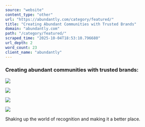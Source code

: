 ```yaml
---
source: "website"
content_type: "other"
url: "https://abundantly.com/category/featured/"
title: "Creating Abundant Communities with Trusted Brands"
domain: "abundantly.com"
path: "/category/featured/"
scraped_time: "2025-10-04T18:53:10.796680"
url_depth: 2
word_count: 23
client_name: "abundantly"
---
```


### Creating abundant communities with trusted brands:

![](https://abundantly.com/wp-content/uploads/2022/05/unilever-logo-271x300.png)

![](https://abundantly.com/wp-content/uploads/2022/05/coco-cola-logo-300x98.png)

![](https://abundantly.com/wp-content/uploads/2022/05/luxottica-logo-300x79.png)

![](https://abundantly.com/wp-content/uploads/2022/05/microsoft-logo-e1651599715535.png)

Shaking up the world of recognition and making it a better place.
